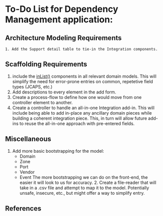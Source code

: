 To-Do List for Dependency Management application:
=================================================

Architecture Modeling Requirements
----------------------------------
	1. Add the Support detail table to tie-in the Integration components.
	
Scaffolding Requirements
------------------------
   1. include the [inList()][1] components in all relevant domain
	   models.  This will simplify the need for error-prone entries on common,
	   repetetive field types (JCAPS, etc.)
   2. Add descriptions to every element in the add form.
   3. Create a process-flow to define how one would move from one controller
       element to another.
   4. Create a controller to handle an all-in-one Integration add-in.  This will
        include being able to add in-place any ancillary domain pieces while
        building a coherent integration piece.  This, in turn will allow future
        add-ins to reuse the all-in-one approach with pre-entered fields.


Miscellaneous
-------------
   1. Add more basic bootstrapping for the model:
		* Domain
		* Zone
		* Port
		* Vendor
		* Event
	   The more bootstrapping we can do on the front-end, the easier it will
       look to us for accuracy.
	2. Create a file-reader that will take in a .csv file and attempt to map it
       to the model.  Potentially unsafe, insecure, etc., but might offer a way
       to simplify entry.




References
----------
  [1]: http://grails.org/doc/1.0.x/ref/Constraints/inList.html